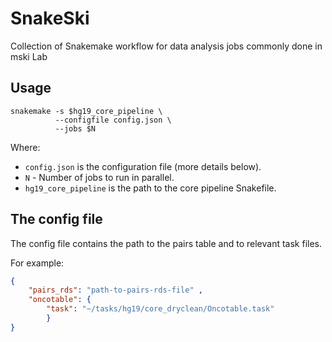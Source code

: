 # SnakeSki
Collection of Snakemake workflow for data analysis jobs commonly done in mski Lab

## Usage

```
snakemake -s $hg19_core_pipeline \
          --configfile config.json \
          --jobs $N
```

Where:
 - `config.json` is the configuration file (more details below).
 - `N` - Number of jobs to run in parallel.
 - `hg19_core_pipeline` is the path to the core pipeline Snakefile.

 ## The config file

The config file contains the path to the pairs table and to relevant task files.

For example:

```json
{
    "pairs_rds": "path-to-pairs-rds-file" ,
    "oncotable": {
        "task": "~/tasks/hg19/core_dryclean/Oncotable.task"
        }
}
```
